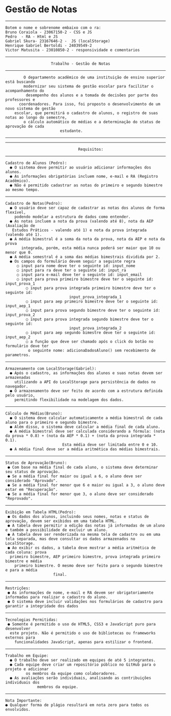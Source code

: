 #						    Gestão de Notas
------------------------------------------------------------------------------------------------------------------------------------------------------------------------------------------
	Botem o nome e sobrenome embaixo com o ra:
	Bruno Coraiola - 23067150-2 - CSS e JS
	Pedro  - RA - Html e JS
	Gabriel Skura- 23167646-2 -  JS (localStorage)
	Henrique Gabriel Bertoldi - 24039549-2 
	Victor Matusita - 23010850-2 - responsividade e comentarios
------------------------------------------------------------------------------------------------------------------------------------------------------------------------------------------
 	
	  					Trabalho - Gestão de Notas
        
------------------------------------------------------------------------------------------------------------------------------------------------------------------------------------------
			O departamento acadêmico de uma instituição de ensino superior está buscando
			modernizar seu sistema de gestão escolar para facilitar o acompanhamento do
			 desempenho dos alunos e a tomada de decisões por parte dos professores e
		  coordenadores. Para isso, foi proposto o desenvolvimento de um novo sistema de gestão
		escolar, que permitirá o cadastro de alunos, o registro de suas notas ao longo do semestre,
			o cálculo automático de médias e a determinação do status de aprovação de cada
							estudante.
------------------------------------------------------------------------------------------------------------------------------------------------------------------------------------------
----------------------------------------------------------------------------------------------------------------------------------------------------------------------------------------

						          	Requisitos:
------------------------------------------------------------------------------------------------------------------------------------------------------------------------------------------
	Cadastro de Alunos (Pedro):
	  ● O sistema deve permitir ao usuário adicionar informações dos alunos.
	  ● As informações obrigatórias incluem nome, e-mail e RA (Registro Acadêmico).
 	  ● Não é permitido cadastrar as notas do primeiro e segundo bimestre ao mesmo tempo.
 	 
-------------------------------------------------------------------------------------------------------------------------------------------------------------------------------------------
	Cadastro de Notas(Pedro):
	  ● O usuário deve ser capaz de cadastrar as notas dos alunos de forma flexível,
 	    podendo modelar a estrutura de dados como entender.
 	  ● As notas incluem a nota da prova (valendo até 8), nota da AEP (Avaliação de
  	   Estudos Práticos - valendo até 1) e nota da prova integrada (valendo até 1).
  	  ● A média bimestral é a soma da nota da prova, nota da AEP e nota da prova
    	   integrada, porém, esta média nunca poderá ser maior que 10 ou menor que 0.
 	  ● A média semestral é a soma das médias bimestrais dividida por 2.
  	  ● Os campos do formulário devem seguir a seguinte regra
   		 ○ input para nome deve ter o seguinte id: input_nome
   		 ○ input para ra deve ter o seguinte id: input_ra
   		 ○ input para e-mail deve ter o seguinte id: input_email
   		 ○ input para prova primeiro bimestre deve ter o seguinte id: input_prova_1
    		 ○ input para prova integrada primeiro bimestre deve ter o seguinte id: 
			 					input_prova_integrada_1
    		 ○ input para aep primeiro bimestre deve ter o seguinte id: input_aep_1
    		 ○ input para prova segundo bimestre deve ter o seguinte id: input_prova_2
    		 ○ input para prova integrada segundo bimestre deve ter o seguinte id: 
			 					input_prova_integrada_2
    		 ○ input para aep segundo bimestre deve ter o seguinte id: input_aep_2
    		 ○ a função que deve ser chamado após o click do botão no formulário deve ter
			  o seguinte nome: adicionaDadosAluno() sem recebimento de parametros.

 ----------------------------------------------------------------------------------------------------------------------------------------------------------------------------------------
	Armazenamento com LocalStorage(Gabriel):
	  ● Após o cadastro, as informações dos alunos e suas notas devem ser armazenadas
 	    utilizando a API do LocalStorage para persistência de dados no navegador.
 	  ● O armazenamento deve ser feito de acordo com a estrutura definida pelo usuário,
 	    permitindo flexibilidade na modelagem dos dados.

----------------------------------------------------------------------------------------------------------------------------------------------------------------------------------------
	Cálculo de Médias(Bruno):
	  ● O sistema deve calcular automaticamente a média bimestral de cada aluno para o primeiro e segundo bimestre.
 	  ● Além disso, o sistema deve calcular a média final de cada aluno.
 	  ● A média bimestral deve ser calculada considerando a fórmula: (nota da prova * 0.8) + (nota da AEP * 0.1) + (nota da prova integrada * 0.1).
 							 Esta média deve ser limitada entre 0 e 10.
   	  ● A média final deve ser a média aritmética das médias bimestrais. 

----------------------------------------------------------------------------------------------------------------------------------------------------------------------------------------
	Status de Aprovação(Bruno):
 	 ● Com base na média final de cada aluno, o sistema deve determinar seu status de aprovação.
 	 ● Se a média final for maior ou igual a 6, o aluno deve ser considerado "Aprovado".
 	 ● Se a média final for menor que 6 e maior ou igual a 3, o aluno deve estar em "Recuperação".
 	 ● Se a média final for menor que 3, o aluno deve ser considerado "Reprovado". 

----------------------------------------------------------------------------------------------------------------------------------------------------------------------------------------
	Exibição em Tabela HTML(Pedro):
 	 ● Os dados dos alunos, incluindo seus nomes, notas e status de aprovação, devem ser exibidos em uma tabela HTML. 
 	 ● A tabela deve permitir a edição das notas já informadas de um aluno e também a possibilidade de excluir um aluno.
 	 ● A tabela deve ser renderizada na mesma tela de cadastro ou em uma tela separada, mas deve consultar os dados armazenados no LocalStorage.
 	 ● Ao exibir os dados, a tabela deve mostrar a média aritmética de cada coluna: prova
   	  primeiro bimestre, AEP primeiro bimestre, prova integrada primeiro bimestre e média
   	    primeiro bimestre. O mesmo deve ser feito para o segundo bimestre e para a média
   						 final.
	  
----------------------------------------------------------------------------------------------------------------------------------------------------------------------------------------
 	Restrições:
 	 ● As informações de nome, e-mail e RA devem ser obrigatoriamente informadas para realizar o cadastro do aluno.
 	 ● O sistema deve incluir validações nos formulários de cadastro para garantir a integridade dos dados
  	
----------------------------------------------------------------------------------------------------------------------------------------------------------------------------------------
	Tecnologias Permitidas:
 	 ● Somente é permitido o uso de HTML5, CSS3 e JavaScript puro para desenvolver
  	  este projeto. Não é permitido o uso de bibliotecas ou frameworks externos para
    	funcionalidades JavaScript, apenas para estilizar o frontend.
    
-----------------------------------------------------------------------------------------------------------------------------------------------------------------------------------------
	Trabalho em Equipe:
	  ● O trabalho deve ser realizado em equipes de até 5 integrantes.
 	  ● Cada equipe deve criar um repositório público no GitHub para o projeto e adicionar
   			 os membros da equipe como colaboradores.
  	  ● As avaliações serão individuais, analisando as contribuições individuais dos
  				  membros da equipe.

-----------------------------------------------------------------------------------------------------------------------------------------------------------------------------------------
	Nota Importante:
  	● Qualquer forma de plágio resultará em nota zero para todos os envolvidos.
